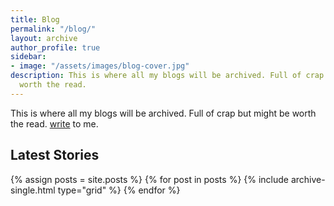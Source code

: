 ```yaml
---
title: Blog
permalink: "/blog/"
layout: archive
author_profile: true
sidebar:
- image: "/assets/images/blog-cover.jpg"
description: This is where all my blogs will be archived. Full of crap but might be
  worth the read.
---
```


This is where all my blogs will be archived. Full of crap but might be worth the read. [write](mailto:letters@aravindiyer.com) to me.

## Latest Stories

<div class="grid__wrapper">
  {% assign posts = site.posts %}
  {% for post in posts %}
    {% include archive-single.html type="grid" %}
  {% endfor %}
</div>
